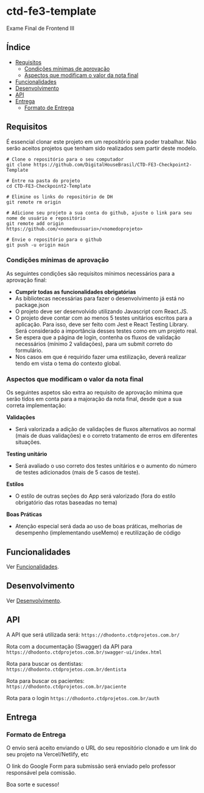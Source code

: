 # ctd-fe3-template

Exame Final de Frontend III

## Índice
* [Requisitos](#requisitos)
  * [Condições mínimas de aprovação](#condições-mínimas-de-aprovação)
  * [Aspectos que modificam o valor da nota final](#aspectos-que-modificam-o-valor-da-nota-final)
* [Funcionalidades](#funcionalidades)
* [Desenvolvimento](#desenvolvimento)
* [API](#api)
* [Entrega](#entrega)
  * [Formato de Entrega](#formato-de-entrega)


## Requisitos

É essencial clonar este projeto em um repositório para poder trabalhar. Não serão aceitos projetos que tenham sido realizados sem partir deste modelo.

```
# Clone o repositório para o seu computador
git clone https://github.com/DigitalHouseBrasil/CTD-FE3-Checkpoint2-Template

# Entre na pasta do projeto
cd CTD-FE3-Checkpoint2-Template

# Elimine os links do repositório de DH
git remote rm origin

# Adicione seu projeto a sua conta do github, ajuste o link para seu nome de usuário e repositório
git remote add origin https://github.com/<nomedousuario>/<nomedoprojeto>

# Envie o repositório para o github
git push -u origin main
```
### Condições mínimas de aprovação

As seguintes condições são requisitos mínimos necessários para a aprovação final:

* **Cumprir todas as funcionalidades obrigatórias**
* As bibliotecas necessárias para fazer o desenvolvimento já está no package.json
* O projeto deve ser desenvolvido utilizando Javascript com React.JS.
* O projeto deve contar com ao menos 5 testes unitários escritos para a aplicação. Para isso, deve ser feito com Jest e React Testing Library. Será considerado a importância desses testes como em um projeto real.
* Se espera que a página de login, contenha os fluxos de validação necessários (mínimo 2 validações), para um submit correto do formulário.
* Nos casos em que é requirido fazer uma estilização, deverá realizar tendo em vista o tema do contexto global. 

### Aspectos que modificam o valor da nota final

Os seguintes aspetos são extra ao requisito de aprovação mínima que serão tidos em conta para a majoração da nota final, desde que a sua correta implementação:

**Validações**
* Será valorizada a adição de validações de fluxos alternativos ao normal (mais de duas validações) e o correto tratamento de erros em diferentes situações.

**Testing unitário**
* Será avaliado o uso correto dos testes unitários e o aumento do número de testes adicionados (mais de 5 casos de teste).

**Estilos**
* O estilo de outras seções do App será valorizado (fora do estilo obrigatório das rotas baseadas no tema)

**Boas Práticas**
* Atenção especial será dada ao uso de boas práticas, melhorias de desempenho (implementando useMemo) e reutilização de código

## Funcionalidades

Ver [Funcionalidades](docs/funcionalidades.md).
    
## Desenvolvimento

Ver [Desenvolvimento](docs/desenvolvimento.md).

## API

A API que será utilizada será:
```https://dhodonto.ctdprojetos.com.br/```

Rota com a documentação (Swagger) da API para
```https://dhodonto.ctdprojetos.com.br/swagger-ui/index.html```

Rota para buscar os dentistas:
```https://dhodonto.ctdprojetos.com.br/dentista```

Rota para buscar os pacientes:
```https://dhodonto.ctdprojetos.com.br/paciente```

Rota para o login
```https://dhodonto.ctdprojetos.com.br/auth```

## Entrega

### Formato de Entrega

O envio será aceito enviando o URL do seu repositório clonado e um link do seu projeto na Vercel/Netlify, etc

O link do Google Form para submissão será enviado pelo professor responsável pela comissão.

Boa sorte e sucesso!